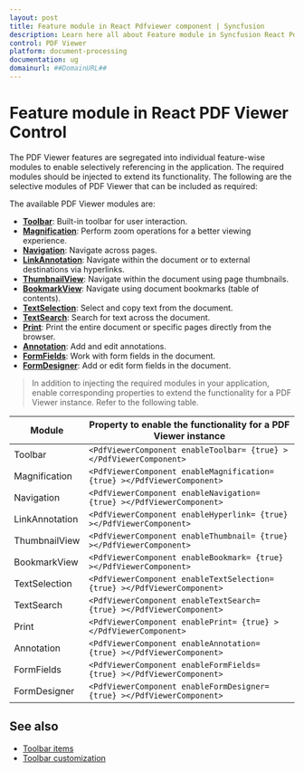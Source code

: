 ```yaml
---
layout: post
title: Feature module in React Pdfviewer component | Syncfusion
description: Learn here all about Feature module in Syncfusion React Pdfviewer component of Syncfusion Essential JS 2 and more.
control: PDF Viewer
platform: document-processing
documentation: ug
domainurl: ##DomainURL##
---
```


# Feature module in React PDF Viewer Control

The PDF Viewer features are segregated into individual feature-wise modules to enable selectively referencing in the application. The required modules should be injected to extend its functionality. The following are the selective modules of PDF Viewer that can be included as required:

The available PDF Viewer modules are:

* [**Toolbar**](./toolbar-customization/annotation-toolbar-customization): Built-in toolbar for user interaction.
* [**Magnification**](./magnification): Perform zoom operations for a better viewing experience.
* [**Navigation**](./interactive-pdf-navigation/page-navigation): Navigate across pages.
* [**LinkAnnotation**](./interactive-pdf-navigation/table-of-content-navigation): Navigate within the document or to external destinations via hyperlinks.
* [**ThumbnailView**](./interactive-pdf-navigation/page-thumbnail-navigation): Navigate within the document using page thumbnails.
* [**BookmarkView**](./interactive-pdf-navigation/bookmark-navigation): Navigate using document bookmarks (table of contents).
* [**TextSelection**](./textselection): Select and copy text from the document.
* [**TextSearch**](./text-search): Search for text across the document.
* [**Print**](./print): Print the entire document or specific pages directly from the browser.
* [**Annotation**](./annotation/text-markup-annotation): Add and edit annotations.
* [**FormFields**](./form-designer/create-programmatically): Work with form fields in the document.
* [**FormDesigner**](./form-designer/create-programmatically): Add or edit form fields in the document.

>In addition to injecting the required modules in your application, enable corresponding properties to extend the functionality for a PDF Viewer instance.
Refer to the following table.

| Module | Property to enable the functionality for a PDF Viewer instance |
|---|---|
|Toolbar|`<PdfViewerComponent enableToolbar= {true} ></PdfViewerComponent>`|
|Magnification|`<PdfViewerComponent enableMagnification= {true} ></PdfViewerComponent>`|
|Navigation|`<PdfViewerComponent enableNavigation= {true} ></PdfViewerComponent>`|
|LinkAnnotation|`<PdfViewerComponent enableHyperlink= {true} ></PdfViewerComponent>`|
|ThumbnailView|`<PdfViewerComponent enableThumbnail= {true} ></PdfViewerComponent>`|
|BookmarkView|`<PdfViewerComponent enableBookmark= {true} ></PdfViewerComponent>`|
|TextSelection|`<PdfViewerComponent enableTextSelection= {true} ></PdfViewerComponent>`|
|TextSearch|`<PdfViewerComponent enableTextSearch= {true} ></PdfViewerComponent>`|
|Print|`<PdfViewerComponent enablePrint= {true} ></PdfViewerComponent>`|
|Annotation|`<PdfViewerComponent enableAnnotation= {true} ></PdfViewerComponent>`|
|FormFields|`<PdfViewerComponent enableFormFields= {true} ></PdfViewerComponent>`|
|FormDesigner|`<PdfViewerComponent enableFormDesigner= {true} ></PdfViewerComponent>`|

## See also

* [Toolbar items](./toolbar)
* [Toolbar customization](./how-to/toolbar-customization)